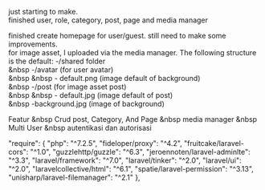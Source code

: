 just starting to make.<br>
finished user, role, category, post, page and media manager<br>

finished create homepage for user/guest. still need to make some improvements.<br>
for image asset, I uploaded via the media manager. The following structure is the default:
-/shared folder<br>
&nbsp -/avatar (for user avatar)<br>
&nbsp &nbsp - default.png (image default of background)<br> 
&nbsp -/post (for image asset post)<br>
&nbsp &nbsp - default.jpg (image default of post)<br> 
&nbsp -background.jpg (image of background)<br>

Featur
&nbsp Crud post, Category, And Page
&nbsp media manager
&nbsp Multi User
&nbsp autentikasi dan autorisasi

"require": {
    "php": "^7.2.5",
    "fideloper/proxy": "^4.2",
    "fruitcake/laravel-cors": "^1.0",
    "guzzlehttp/guzzle": "^6.3",
    "jeroennoten/laravel-adminlte": "^3.3",
    "laravel/framework": "^7.0",
    "laravel/tinker": "^2.0",
    "laravel/ui": "^2.0",
    "laravelcollective/html": "^6.1",
    "spatie/laravel-permission": "^3.13",
    "unisharp/laravel-filemanager": "^2.1"
},
